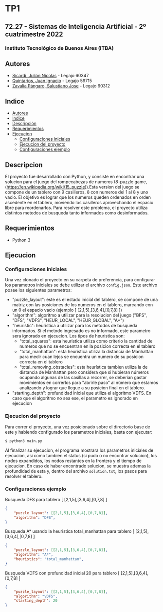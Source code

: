 # TP1

## 72.27 - Sistemas de Inteligencia Artificial - 2º cuatrimestre 2022

### Instituto Tecnológico de Buenos Aires (ITBA)

## Autores

- [Sicardi, Julián Nicolas](https://github.com/Jsicardi) - Legajo 60347
- [Quintarios, Juan Ignacio](https://github.com/juaniq99) - Legajo 59715
- [Zavalia Pángaro, Salustiano Jose](https://github.com/szavalia) - Legajo 60312

## Indice
- [Autores](#autores)
- [Indice](#indice)
- [Descripción](#descripcion)
- [Requerimientos](#requerimientos)
- [Ejecucion](#ejecucion)
    - [Configuraciones iniciales](#configuraciones-iniciales)
    - [Ejecucion del proyecto](#ejecucion-del-proyecto)
    - [Configuraciones ejemplo](#configuraciones-ejemplo)

## Descripcion

El proyecto fue desarrollado con Python, y consiste en encontrar una solucion para el juego del rompecabezas de numeros (8-puzzle game, (https://en.wikipedia.org/wiki/15_puzzle)).Esta version del juego se compone de un tablero con 9 casilleros, 8 con numeros del 1 al 8 y uno vacio. El objetivo es lograr que los numeros queden ordenados en orden ascedente en el tablero, moviendo los casilleros aprovechando el espacio libre para reordenarlos. Para resolver este problema, el proyecto utiliza distintos metodos de busqueda tanto informados como desinformados.

## Requerimientos

- Python 3

## Ejecucion

### Configuraciones iniciales

Una vez clonado el proyecto en su carpeta de preferencia, para configurar los parametros iniciales se debe utilizar el archivo `config.json`. Este archivo posee los siguientes parametros:

- "puzzle_layout": este es el estado inicial del tablero, se compone de una matriz con las posiciones de los numeros en el tablero, marcando con un 0 el espacio vacio (ejemplo [ [2,1,5],[3,6,4],[0,7,8] ])
- "algorithm": algoritmo a utilizar para la resolucion del juego ("BFS", "DFS", "VDFS", "HEUR_LOCAL", "HEUR_GLOBAL", "A*")
- "heuristic": heuristica a utilizar para los metodos de busqueda informados. Si el metodo ingresado es no informado, este parametro sera ignorado en ejecucion. Los tipos de heuristica son:
    - "total_squares": esta heuristica utiliza como criterio la cantidad de numeros que no se encuentran en la posicion correcta en el tablero
    - "total_manhattan": esta heuristica utiliza la distancia de Manhattan para medir cuan lejos se encuentra un numero de su posicion correcta en el tablero
    - "total_removing_obstacles": esta heurística tambien utiliza la de distancia de Manhattan pero considera que si hubieran números ocupando algunas de las casillas a recorrer, se deberían gastar movimientos en correrlos para "abrirle paso" al número que estamos analizando y lograr que llegue a su posicion final en el tablero. 
- "starting_depth": profundidad inicial que utiliza el algoritmo VDFS. En caso que el algoritmo no sea ese, el parametro es ignorado en ejecucion

### Ejecucion del proyecto

Para correr el proyecto, una vez posicionado sobre el directorio base de este y habiendo configurado los parametros iniciales, basta con ejecutar:

```bash
$ python3 main.py
```
Al finalizar su ejecucion, el programa mostrara los parametros iniciales de ejecucion, asi como tambien el status (si pudo o no encontrar solucion), los nodos expandidos, los nodos restantes en la frontera y el tiempo de ejecucion. En caso de haber encontrado solucion, se muestra ademas la profundidad de esta y, dentro del archivo `solution.txt`, los pasos para resolver el tablero.

### Configuraciones ejemplo

Busqueda DFS para tablero [ [2,1,5],[3,6,4],[0,7,8] ]
```json
{
    "puzzle_layout": [[2,1,5],[3,6,4],[0,7,8]],
    "algorithm": "DFS",
}
```
Busqueda A* usando la heuristica total_manhattan para tablero [ [2,1,5],[3,6,4],[0,7,8] ]
```json
{
    "puzzle_layout": [[2,1,5],[3,6,4],[0,7,8]],
    "algorithm": "A*",
    "heuristics": "total_manhattan",
}
```
Busqueda VDFS con profundidad inicial 20 para tablero [ [2,1,5],[3,6,4],[0,7,8] ]
```json
{
    "puzzle_layout": [[2,1,5],[3,6,4],[0,7,8]],
    "algorithm": "VDFS",
    "starting_depth": 20
}
```